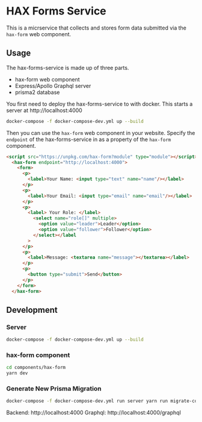 # HAX Forms Service

This is a micrservice that collects and stores form data submitted via the `hax-form` web component.

## Usage

The hax-forms-service is made up of three parts.

- hax-form web component
- Express/Apollo Graphql server
- prisma2 database

You first need to deploy the hax-forms-service to with docker.  This starts a server at http://localhost:4000

```bash
docker-compose -f docker-compose-dev.yml up --build
```

Then you can use the `hax-form` web component in your website. Specify the `endpoint` of the hax-forms-service in as a property of the `hax-form` component.

```html
<script src="https://unpkg.com/hax-form?module" type="module"></script>
  <hax-form endpoint="http://localhost:4000">
    <form>
      <p>
        <label>Your Name: <input type="text" name="name"/></label>
      </p>
      <p>
        <label>Your Email: <input type="email" name="email"/></label>
      </p>
      <p>
        <label> Your Role: </label>
          <select name="role[]" multiple>
            <option value="leader">Leader</option>
            <option value="follower">Follower</option>
          </select></label
        >
      </p>
      <p>
        <label>Message: <textarea name="message"></textarea></label>
      </p>
      <p>
        <button type="submit">Send</button>
      </p>
    </form>
  </hax-form>
```

## Development

### Server

```bash
docker-compose -f docker-compose-dev.yml up --build
```

### hax-form component

```bash
cd components/hax-form
yarn dev
```

### Generate New Prisma Migration

```bash
docker-compose -f docker-compose-dev.yml run server yarn run migrate-commit
```

Backend: http://localhost:4000
Graphql: http://localhost:4000/graphql
